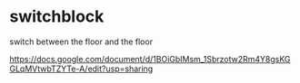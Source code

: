 # switchblock
switch between the floor and the floor

https://docs.google.com/document/d/1BOiGbIMsm_1Sbrzotw2Rm4Y8gsKGGLqMVtwbTZYTe-A/edit?usp=sharing
